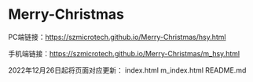 # Merry-Christmas

PC端链接：https://szmicrotech.github.io/Merry-Christmas/hsy.html

手机端链接：https://szmicrotech.github.io/Merry-Christmas/m_hsy.html

2022年12月26日起将页面对应更新：
index.html
m_index.html
README.md
